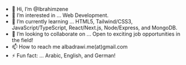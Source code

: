 - 👋 Hi, I’m @Ibrahimzene
- 👀 I’m interested in ... Web Development.
- 🌱 I’m currently learning ... HTML5, Tailwind/CSS3, JavaScript/TypeScript, React/Next.js, Node/Express, and MongoDB. 
- 💞️ I’m looking to collaborate on ... Open to exciting job opportunities in the field!
- 📫 How to reach me albadrawi.me(at)gmail.com
- ⚡ Fun fact: ... Arabic, English, and German!

<!---
Ibrahimzene/Ibrahimzene is a ✨ special ✨ repository because its `README.md` (this file) appears on your GitHub profile.
You can click the Preview link to take a look at your changes.
--->
